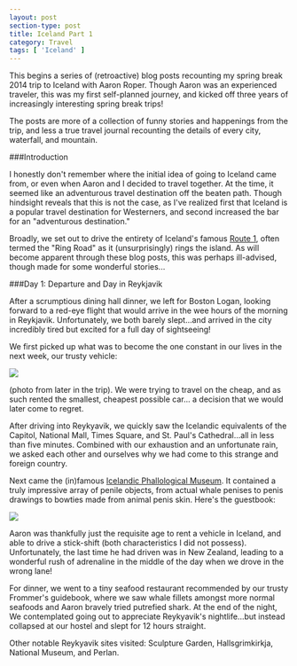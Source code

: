 ```yaml
---
layout: post
section-type: post
title: Iceland Part 1
category: Travel
tags: [ 'Iceland' ]
---
```


This begins a series of (retroactive) blog posts recounting my spring break 2014 trip to Iceland
with Aaron Roper. Though Aaron was an experienced traveler, this was my first
self-planned journey, and kicked off three years of increasingly interesting spring break trips!

The posts are more of a collection of funny stories and happenings from the trip, and less a true
travel journal recounting the details of every city, waterfall, and mountain.

###Introduction

I honestly don't remember where the initial idea of going to Iceland came from, or even when Aaron
and I decided to travel together. At the time, it seemed like an adventurous travel destination
off the beaten path. Though hindsight reveals that this is not the case, as I've realized
first that Iceland is a popular travel destination for Westerners, and second increased the bar for
an "adventurous destination."

Broadly, we set out to drive the entirety of Iceland's famous
[Route 1](https://en.wikipedia.org/wiki/Route_1_(Iceland)), often termed the "Ring Road"
as it (unsurprisingly) rings the island. As will become apparent through these blog posts,
this was perhaps ill-advised, though made for some wonderful stories...

###Day 1: Departure and Day in Reykjavik

After a scrumptious dining hall dinner, we left for Boston Logan, looking forward to a red-eye
flight that would arrive in the wee hours of the morning in Reykjavik. Unfortunately, we both barely
slept...and arrived in the city incredibly tired but excited for a full day of sightseeing!

We first picked up what was to become the one constant in our lives in the next week, our trusty
vehicle:

![](https://dl.dropboxusercontent.com/s/nbe6uquae0b7vmu/Day%203%20-%20Size%20Matters.JPG?dl=0)

(photo from later in the trip).
We were trying to travel on the cheap, and as such rented the smallest, cheapest possible car...
a decision that we would later come to regret.

After driving into Reykyavik, we quickly saw the Icelandic equivalents of the Capitol, National
Mall, Times Square, and St. Paul's Cathedral...all in less than five minutes. Combined with our
exhaustion and an unfortunate rain, we asked each other and ourselves why we had come to this
strange and foreign country.

Next came the (in)famous [Icelandic Phallological Museum](http://www.phallus.is/en/).
It contained a truly impressive array of penile objects, from actual whale penises to
penis drawings to bowties made from animal penis skin. Here's the guestbook:

![](https://dl.dropboxusercontent.com/s/8jg2yqcpsuw9opm/P1010580.JPG?dl=0)

Aaron was thankfully just the requisite age to rent a vehicle in Iceland, and able to
drive a stick-shift (both characteristics I did not possess). Unfortunately, the last time
he had driven was in New Zealand, leading to a wonderful rush of adrenaline in the middle of the day
when we drove in the wrong lane!

For dinner, we went to a tiny seafood restaurant recommended by our trusty Frommer's guidebook,
where we saw whale fillets amongst more normal seafoods and Aaron bravely tried putrefied shark.
At the end of the night, We contemplated going out to appreciate Reykyavik's nightlife...but
instead collapsed at our hostel and slept for 12 hours straight.

Other notable Reykyavik sites visited: Sculpture Garden, Hallsgrimkirkja, National Museum,
and Perlan. 